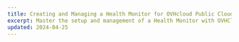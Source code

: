 ```yaml
---
title: Creating and Managing a Health Monitor for OVHcloud Public Cloud Load Balancer
excerpt: Master the setup and management of a Health Monitor with OVHCloud Public Cloud Load Balancers via the OVHcloud interface, CLI, Horizon, and Terraform.
updated: 2024-04-25
---
```

